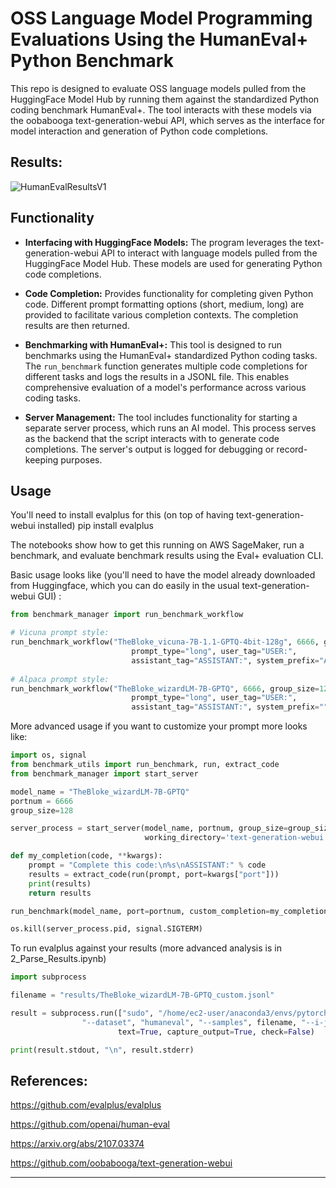 # OSS Language Model Programming Evaluations Using the HumanEval+ Python Benchmark

This repo is designed to evaluate OSS language models pulled from the HuggingFace Model Hub by running them against the standardized Python coding benchmark HumanEval+. The tool interacts with these models via the oobabooga text-generation-webui API, which serves as the interface for model interaction and generation of Python code completions.

## Results:

![HumanEvalResultsV1](https://github.com/my-other-github-account/llm-humaneval-benchmarks/assets/82987814/afca3cd5-6e3c-4c94-ada5-a965967ebfcb)

## Functionality

- **Interfacing with HuggingFace Models:** The program leverages the text-generation-webui API to interact with language models pulled from the HuggingFace Model Hub. These models are used for generating Python code completions.

- **Code Completion:** Provides functionality for completing given Python code. Different prompt formatting options (short, medium, long) are provided to facilitate various completion contexts. The completion results are then returned.

- **Benchmarking with HumanEval+:** This tool is designed to run benchmarks using the HumanEval+ standardized Python coding tasks. The `run_benchmark` function generates multiple code completions for different tasks and logs the results in a JSONL file. This enables comprehensive evaluation of a model's performance across various coding tasks.

- **Server Management:** The tool includes functionality for starting a separate server process, which runs an AI model. This process serves as the backend that the script interacts with to generate code completions. The server's output is logged for debugging or record-keeping purposes.

## Usage

You'll need to install evalplus for this (on top of having text-generation-webui installed)
pip install evalplus

The notebooks show how to get this running on AWS SageMaker, run a benchmark, and evaluate benchmark results using the Eval+ evaluation CLI.

Basic usage looks like (you'll need to have the model already downloaded from Huggingface, which you can do easily in the usual text-generation-webui GUI) :

```python
from benchmark_manager import run_benchmark_workflow

# Vicuna prompt style:
run_benchmark_workflow("TheBloke_vicuna-7B-1.1-GPTQ-4bit-128g", 6666, group_size=128,
                           prompt_type="long", user_tag="USER:", 
                           assistant_tag="ASSISTANT:", system_prefix="A chat between a curious user and an artificial intelligence assistant. The assistant gives helpful, detailed, and polite answers to the user's questions.", experiment_tag="vicuna")
                           
# Alpaca prompt style:
run_benchmark_workflow("TheBloke_wizardLM-7B-GPTQ", 6666, group_size=128,
                           prompt_type="long", user_tag="USER:", 
                           assistant_tag="ASSISTANT:", system_prefix="", experiment_tag="alpaca")
```

More advanced usage if you want to customize your prompt more looks like:

```python
import os, signal
from benchmark_utils import run_benchmark, run, extract_code
from benchmark_manager import start_server

model_name = "TheBloke_wizardLM-7B-GPTQ"
portnum = 6666
group_size=128

server_process = start_server(model_name, portnum, group_size=group_size, 
                              working_directory='text-generation-webui') # Make sure server.py is in working_directory

def my_completion(code, **kwargs):
    prompt = "Complete this code:\n%s\nASSISTANT:" % code
    results = extract_code(run(prompt, port=kwargs["port"]))
    print(results)
    return results

run_benchmark(model_name, port=portnum, custom_completion=my_completion, prompt_type = "custom")

os.kill(server_process.pid, signal.SIGTERM)
```

To run evalplus against your results (more advanced analysis is in 2_Parse_Results.ipynb)

```python
import subprocess

filename = "results/TheBloke_wizardLM-7B-GPTQ_custom.jsonl"

result = subprocess.run(["sudo", "/home/ec2-user/anaconda3/envs/pytorch_p39/bin/evalplus.evaluate",
                "--dataset", "humaneval", "--samples", filename, "--i-just-wanna-run"], 
                        text=True, capture_output=True, check=False)

print(result.stdout, "\n", result.stderr)
```

## References:

https://github.com/evalplus/evalplus

https://github.com/openai/human-eval

https://arxiv.org/abs/2107.03374

https://github.com/oobabooga/text-generation-webui

---
